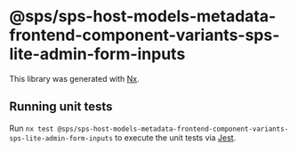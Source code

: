 # @sps/sps-host-models-metadata-frontend-component-variants-sps-lite-admin-form-inputs

This library was generated with [Nx](https://nx.dev).

## Running unit tests

Run `nx test @sps/sps-host-models-metadata-frontend-component-variants-sps-lite-admin-form-inputs` to execute the unit tests via [Jest](https://jestjs.io).
